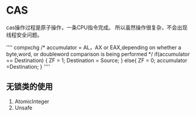 # CAS
cas操作过程是原子操作，一条CPU指令完成。
所以虽然操作很复杂，不会出现线程安全问题。

''''
compxchg
/*
accumulator = AL，AX or EAX,depending on whether
a byte,word, or doubleword comparison is being performed
*/
if(accumulator == Destination) {
    ZF = 1;
    Destination = Source;
}
else{
    ZF = 0;
    accumulator =Destination;
}
''''
## 无锁类的使用

1. AtomicInteger 
2. Unsafe 
 
